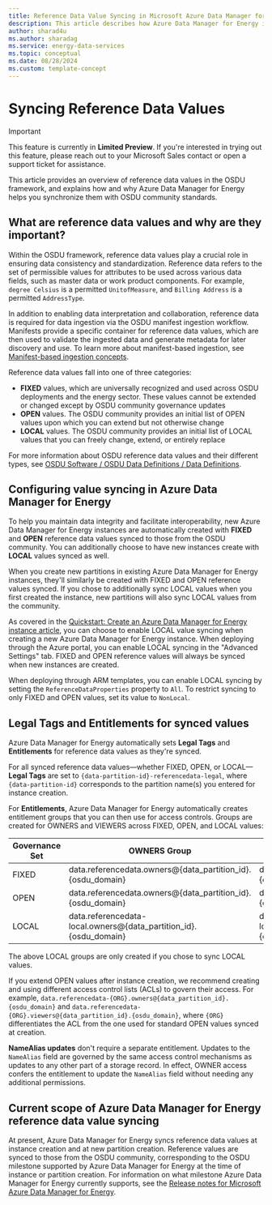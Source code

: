 ```yaml
---
title: Reference Data Value Syncing in Microsoft Azure Data Manager for Energy
description: This article describes how Azure Data Manager for Energy instances and partitions are created with Reference Data Values that are synced with those from the OSDU community.
author: sharad4u
ms.author: sharadag
ms.service: energy-data-services
ms.topic: conceptual
ms.date: 08/28/2024
ms.custom: template-concept
---
```


# Syncing Reference Data Values

> [!IMPORTANT]
> This feature is currently in **Limited Preview**. If you're interested in trying out this feature, please reach out to your Microsoft Sales contact or open a support ticket for assistance.
>

This article provides an overview of reference data values in the OSDU framework, and explains how and why Azure Data Manager for Energy helps you synchronize them with OSDU community standards. 

## What are reference data values and why are they important?

Within the OSDU framework, reference data values play a crucial role in ensuring data consistency and standardization. Reference data refers to the set of permissible values for attributes to be used across various data fields, such as master data or work product components. For example, `degree Celsius` is a permitted `UnitofMeasure`, and `Billing Address` is a permitted `AddressType`.

In addition to enabling data interpretation and collaboration, reference data is required for data ingestion via the OSDU manifest ingestion workflow. Manifests provide a specific container for reference data values, which are then used to validate the ingested data and generate metadata for later discovery and use. To learn more about manifest-based ingestion, see [Manifest-based ingestion concepts](https://learn.microsoft.com/en-us/azure/energy-data-services/concepts-manifest-ingestion). 

Reference data values fall into one of three categories:
* **FIXED** values, which are universally recognized and used across OSDU deployments and the energy sector. These values cannot be extended or changed except by OSDU community governance updates
* **OPEN** values. The OSDU community provides an initial list of OPEN values upon which you can extend but not otherwise change
* **LOCAL** values. The OSDU community provides an initial list of LOCAL values that you can freely change, extend, or entirely replace

For more information about OSDU reference data values and their different types, see [OSDU Software / OSDU Data Definitions / Data Definitions](https://community.opengroup.org/osdu/data/data-definitions).

## Configuring value syncing in Azure Data Manager for Energy

To help you maintain data integrity and facilitate interoperability, new Azure Data Manager for Energy instances are automatically created with **FIXED** and **OPEN** reference data values synced to those from the OSDU community. You can additionally choose to have new instances create with **LOCAL** values synced as well.

When you create new partitions in existing Azure Data Manager for Energy instances, they'll similarly be created with FIXED and OPEN reference values synced. If you chose to additionally sync LOCAL values when you first created the instance, new partitions will also sync LOCAL values from the community.

As covered in the [Quickstart: Create an Azure Data Manager for Energy instance article](quickstart-create-microsoft-energy-data-services-instance.md), you can choose to enable LOCAL value syncing when creating a new Azure Data Manager for Energy instance. When deploying through the Azure portal, you can enable LOCAL syncing in the "Advanced Settings" tab. FIXED and OPEN reference values will always be synced when new instances are created.

When deploying through ARM templates, you can enable LOCAL syncing by setting the `ReferenceDataProperties` property to `All`. To restrict syncing to only FIXED and OPEN values, set its value to `NonLocal`.

## Legal Tags and Entitlements for synced values
Azure Data Manager for Energy automatically sets **Legal Tags** and **Entitlements** for reference data values as they're synced.

For all synced reference data values—whether FIXED, OPEN, or LOCAL—**Legal Tags** are set to `{data-partition-id}-referencedata-legal`, where `{data-partition-id}` corresponds to the partition name(s) you entered for instance creation. 

For **Entitlements**, Azure Data Manager for Energy automatically creates entitlement groups that you can then use for access controls. Groups are created for OWNERS and VIEWERS across FIXED, OPEN, and LOCAL values:

| Governance Set | OWNERS Group | VIEWERS Group |
| --- | --- | --- |
| FIXED | data.referencedata.owners@{data_partition_id}.{osdu_domain} | data.referencedata.viewers@{data_partition_id}.{osdu_domain} |
| OPEN | data.referencedata.owners@{data_partition_id}.{osdu_domain} | data.referencedata.viewers@{data_partition_id}.{osdu_domain} |
| LOCAL | data.referencedata-local.owners@{data_partition_id}.{osdu_domain} | data.referencedata-local.viewers@{data_partition_id}.{osdu_domain} |

The above LOCAL groups are only created if you chose to sync LOCAL values.

If you extend OPEN values after instance creation, we recommend creating and using different access control  lists (ACLs) to govern their access. For example, `data.referencedata-{ORG}.owners@{data_partition_id}.{osdu_domain}` and `data.referencedata-{ORG}.viewers@{data_partition_id}.{osdu_domain}`, where `{ORG}` differentiates the ACL from the one used for standard OPEN values synced at creation.

**NameAlias updates** don't require a separate entitlement. Updates to the `NameAlias` field are governed by the same access control mechanisms as updates to any other part of a storage record. In effect, OWNER access confers the entitlement to update the `NameAlias` field without needing any additional permissions.

## Current scope of Azure Data Manager for Energy reference data value syncing
At present, Azure Data Manager for Energy syncs reference data values at instance creation and at new partition creation. Reference values are synced to those from the OSDU community, corresponding to the OSDU milestone supported by Azure Data Manager for Energy at the time of instance or partition creation. For information on what milestone Azure Data Manager for Energy currently supports, see the [Release notes for Microsoft Azure Data Manager for Energy](https://learn.microsoft.com/en-us/azure/energy-data-services/release-notes).